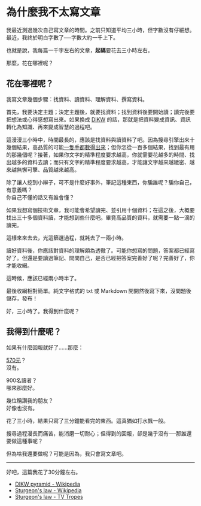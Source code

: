 # 為什麼我不太寫文章

我最近測過幾次自己寫文章的時間。之前只知道平均三小時，但字數沒有仔細想。最近，我終於明白字數了──字數大約一千上下。

也就是說，我每篇一千字左右的文章，**起碼**要花去三小時左右。

那麼，花在哪裡呢？

## 花在哪裡呢？

我寫文章幾個步驟：找資料、讀資料、理解資料、撰寫資料。

首先，我要決定主題；決定主題後，就要找資料；找到資料後要開始讀；讀完後要把想法或心得感想寫出來。如果換成 [DIKW](https://en.wikipedia.org/wiki/DIKW_pyramid) 的話，那就是把資料變成資訊、資訊轉化為知識、再來變成智慧的過程吧。

這漫漫三小時中，時間最長的，應該是找資料與讀資料了吧。因為搜尋引擎出來十幾個結果，高品質的可能[一隻手都數得出來](https://tvtropes.org/pmwiki/pmwiki.php/Main/SturgeonsLaw)；但你怎從一百多個結果，找到最有用的那幾個呢？接著，如果你文字的精準程度要求越高，你就需要花越多的時間、找出越多的資料去讀；而只有文字的精準程度要求越高，才能讓文字越來越緻密、越來越無懈可擊、品質越來越高。

除了讓人挖到小辮子，可不是什麼好事外，筆記這種東西，你騙誰呢？騙你自己，有意義嗎？  
你自己不懂的話又有誰會懂？

如果我想寫個技術文章，我可能會希望讀完、並引用十個資料；在這之後，大概要找出三十多個資料讀，才能想到些什麼吧。畢竟高品質的資料，就需要一點一滴的讀完。

這樣來來去去，光這篩選過程，就耗去了一兩小時。

讀好資料後，你應該對資料的理解頗為透徹了。可能你想寫的問題，答案都已經寫好了。但還是要讀過筆記、問問自己，是否已經把答案完善好了呢？完善好了，你才能收網。

這時候，應該已經兩小時半了。

最後收網相對簡單。純文字格式的 txt 或 Markdown 開開然後寫下來，沒問題後儲存，發布！

好，三小時了。我得到什麼呢？

## 我得到什麼呢？

如果有什麼回報就好了……那麼：

[570元](https://udn.com/news/story/7238/8205920)？  
沒有。

900名讀者？  
哪來那麼好。

幾位稱讚我的朋友？  
好像也沒有。

花了三小時，結果只寫了三分鐘能看完的東西。這真猶如打水飄一般。

搜尋過程漫長而痛苦，能消磨一切耐心；但得到的回報，卻是幾乎沒有──那誰還要做這種事呢？

但為啥我還要做呢？可能是因為，我只會寫文章吧。

---

好吧，這篇我花了30分鐘左右。

* [DIKW pyramid - Wikipedia](https://en.wikipedia.org/wiki/DIKW_pyramid)
* [Sturgeon's law - Wikipedia](https://en.wikipedia.org/wiki/Sturgeon's_law)
* [Sturgeon's law - TV Tropes](https://tvtropes.org/pmwiki/pmwiki.php/Main/SturgeonsLaw)
